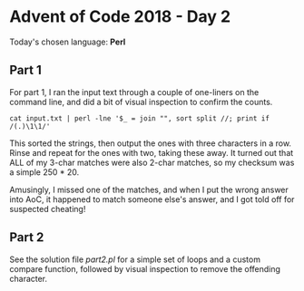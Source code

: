 Advent of Code 2018 - Day 2
===========================

Today's chosen language: **Perl**

## Part 1

For part 1, I ran the input text through a couple of one-liners on the command line, and did a bit of visual inspection to confirm the counts.

```
cat input.txt | perl -lne '$_ = join "", sort split //; print if /(.)\1\1/'
```

This sorted the strings, then output the ones with three characters in a row. Rinse and repeat for the ones with two, taking these away. It turned out that ALL of my 3-char matches were also 2-char matches, so my checksum was a simple 250 * 20. 

Amusingly, I missed one of the matches, and when I put the wrong answer into AoC, it happened to match someone else's answer, and I got told off for suspected cheating!

## Part 2

See the solution file _part2.pl_ for a simple set of loops and a custom compare function, followed by visual inspection to remove the offending character.

